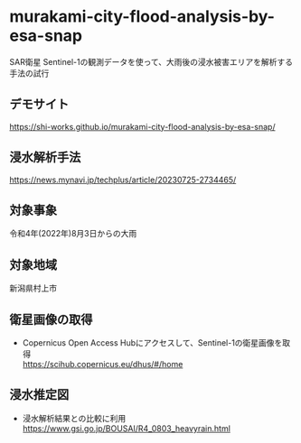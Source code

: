 # murakami-city-flood-analysis-by-esa-snap
SAR衛星 Sentinel-1の観測データを使って、大雨後の浸水被害エリアを解析する手法の試行

## デモサイト
https://shi-works.github.io/murakami-city-flood-analysis-by-esa-snap/

## 浸水解析手法
https://news.mynavi.jp/techplus/article/20230725-2734465/

## 対象事象
令和4年(2022年)8月3日からの大雨

## 対象地域
新潟県村上市

## 衛星画像の取得
- Copernicus Open Access Hubにアクセスして、Sentinel-1の衛星画像を取得  
https://scihub.copernicus.eu/dhus/#/home

## 浸水推定図
- 浸水解析結果との比較に利用  
https://www.gsi.go.jp/BOUSAI/R4_0803_heavyrain.html
